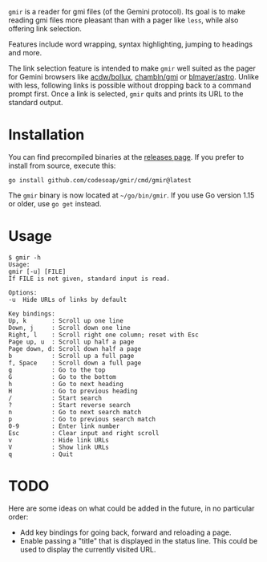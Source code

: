`gmir` is a reader for gmi files (of the Gemini protocol). Its goal is
to make reading gmi files more pleasant than with a pager like `less`,
while also offering link selection.

Features include word wrapping, syntax highlighting, jumping to headings
and more.

The link selection feature is intended to make `gmir`
well suited as the pager for Gemini browsers like
[acdw/bollux](https://tildegit.org/acdw/bollux),
[chambln/gmi](https://sr.ht/~chambln/gmi/) or
[blmayer/astro](https://github.com/blmayer/astro). Unlike with less,
following links is possible without dropping back to a command prompt
first. Once a link is selected, `gmir` quits and prints its URL to the
standard output.

# Installation
You can find precompiled binaries at the
[releases page](https://github.com/codesoap/gmir/releases). If you
prefer to install from source, execute this:

```
go install github.com/codesoap/gmir/cmd/gmir@latest
```

The `gmir` binary is now located at `~/go/bin/gmir`. If you use Go
version 1.15 or older, use `go get` instead.

# Usage
```
$ gmir -h
Usage:
gmir [-u] [FILE]
If FILE is not given, standard input is read.

Options:
-u  Hide URLs of links by default

Key bindings:
Up, k       : Scroll up one line
Down, j     : Scroll down one line
Right, l    : Scroll right one column; reset with Esc
Page up, u  : Scroll up half a page
Page down, d: Scroll down half a page
b           : Scroll up a full page
f, Space    : Scroll down a full page
g           : Go to the top
G           : Go to the bottom
h           : Go to next heading
H           : Go to previous heading
/           : Start search
?           : Start reverse search
n           : Go to next search match
p           : Go to previous search match
0-9         : Enter link number
Esc         : Clear input and right scroll
v           : Hide link URLs
V           : Show link URLs
q           : Quit
```

# TODO
Here are some ideas on what could be added in the future, in no
particular order:
- Add key bindings for going back, forward and reloading a page.
- Enable passing a "title" that is displayed in the status line. This
  could be used to display the currently visited URL.
